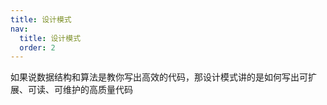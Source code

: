 ```yaml
---
title: 设计模式
nav:
  title: 设计模式
  order: 2
---
```


如果说数据结构和算法是教你写出高效的代码，那设计模式讲的是如何写出可扩展、可读、可维护的高质量代码
